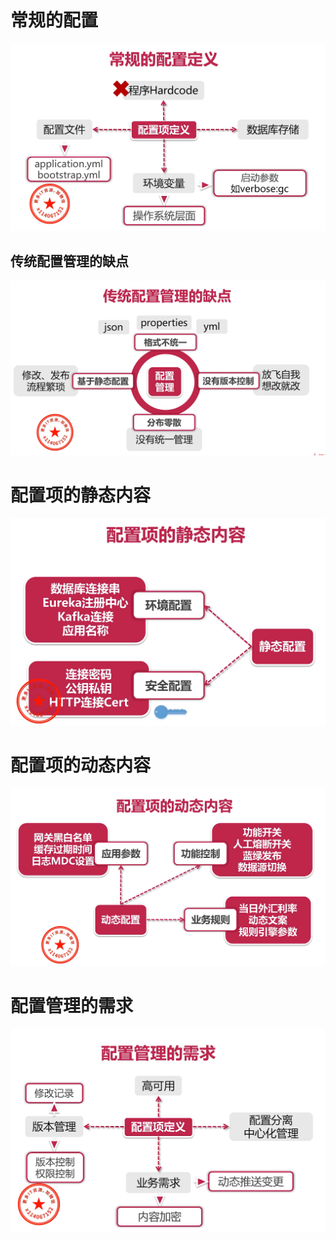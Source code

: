 # 常规的配置

![](img\1.png)

## 传统配置管理的缺点

![](img\2.png)

# 配置项的静态内容

![](img\3.png)

# 配置项的动态内容

![](img\4.png)

# 配置管理的需求

![](img\5.png)